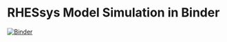 # RHESsys Model Simulation in Binder

[![Binder](https://mybinder.org/badge_logo.svg)](https://mybinder.org/v2/gh/DavidChoi76/rhessys_binder_test.git/master)
